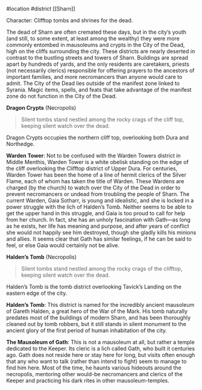 #location #district [[Sharn]]

Character: Clifftop tombs and shrines for the dead.

The dead of Sharn are often cremated these days, but in the city’s youth (and still, to some extent, at least among the wealthy) they were more commonly entombed in mausoleums and crypts in the City of the Dead, high on the cliffs surrounding the city. These districts are nearly deserted in contrast to the bustling streets and towers of Sharn. Buildings are spread apart by hundreds of yards, and the only residents are caretakers, priests (not necessarily clerics) responsible for offering prayers to the ancestors of important families, and more necromancers than anyone would care to admit.
The City of the Dead lies outside of the manifest zone linked to Syrania. Magic items, spells, and feats that take advantage of the manifest zone do not function in the City of the Dead.

**Dragon Crypts** (Necropolis)

> Silent tombs stand nestled among the rocky crags of the cliff top, keeping silent watch over the dead.

Dragon Crypts occupies the northern cliff top, overlooking both Dura and Northedge.

**Warden Tower**: Not to be confused with the Warden Towers district in Middle Menthis, Warden Tower is a white obelisk standing on the edge of the cliff overlooking the Clifftop district of Upper Dura. For centuries, Warden Tower has been the home of a line of hermit clerics of the Silver Flame, each of whom has taken the title of Warden. These Wardens are charged (by the church) to watch over the City of the Dead in order to prevent necromancers or undead from troubling the people of Sharn.
The current Warden, Gaia Sotharr, is young and idealistic, and she is locked in a power struggle with the lich of Halden’s Tomb. Neither seems to be able to get the upper hand in this struggle, and Gaia is too proud to call for help from her church. In fact, she has an unholy fascination with Gath—as long as he exists, her life has meaning and purpose, and after years of conflict she would not happily see him destroyed, though she gladly kills his minions and allies. It seems clear that Gath has similar feelings, if he can be said to feel, or else Gaia would certainly not be alive.

**Halden’s Tomb** (Necropolis)

> Silent tombs stand nestled among the rocky crags of the clifftop, keeping silent watch over the dead.

Halden’s Tomb is the tomb district overlooking Tavick’s Landing on the eastern edge of the city.

**Halden’s Tomb**: This district is named for the incredibly ancient mausoleum of Gareth Halden, a great hero of the War of the Mark. His tomb naturally predates most of the buildings of modern Sharn, and has been thoroughly cleaned out by tomb robbers, but it still stands in silent monument to the ancient glory of the first period of human inhabitation of the city.

**The Mausoleum of Gath**: This is not a mausoleum at all, but rather a temple dedicated to the Keeper. Its cleric is a lich called Gath, who built it centuries ago. Gath does not reside here or stay here for long, but visits often enough that any who want to talk (rather than intend to fight) seem to manage to find him here. Most of the time, he haunts various hideouts around the necropolis, mentoring other would-be necromancers and clerics of the Keeper and practicing his dark rites in other mausoleum-temples.
